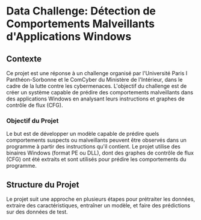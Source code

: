# Data Challenge: Détection de Comportements Malveillants d'Applications Windows

## Contexte

Ce projet est une réponse à un challenge organisé par l'Université Paris I Panthéon-Sorbonne et le ComCyber du Ministère de l'Intérieur, dans le cadre de la lutte contre les cybermenaces. L'objectif du challenge est de créer un système capable de prédire des comportements malveillants dans des applications Windows en analysant leurs instructions et graphes de contrôle de flux (CFG).

### Objectif du Projet

Le but est de développer un modèle capable de prédire quels comportements suspects ou malveillants peuvent être observés dans un programme à partir des instructions qu'il contient. Le projet utilise des binaires Windows (format PE ou DLL), dont des graphes de contrôle de flux (CFG) ont été extraits et sont utilisés pour prédire les comportements du programme.

## Structure du Projet

Le projet suit une approche en plusieurs étapes pour prétraiter les données, extraire des caractéristiques, entraîner un modèle, et faire des prédictions sur des données de test.
